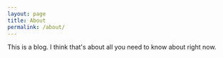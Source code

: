```yaml
---
layout: page
title: About
permalink: /about/
---
```


This is a blog. I think that's about all you need to know about right now.